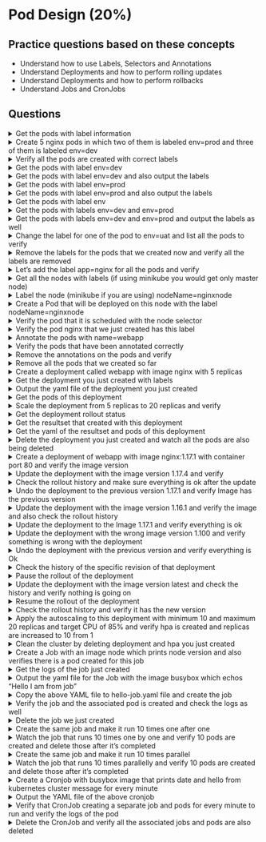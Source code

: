 
# Pod Design (20%)

## Practice questions based on these concepts

* Understand how to use Labels, Selectors and Annotations
* Understand Deployments and how to perform rolling updates
* Understand Deployments and how to perform rollbacks
* Understand Jobs and CronJobs

## Questions

<details><summary>Get the pods with label information</summary>
<p>
   
```
kubectl get pods --show-labels
```
</p>
</details>


<details><summary>Create 5 nginx pods in which two of them is labeled env=prod and three of them is labeled env=dev</summary>
<p>
   
```
kubectl run nginx-dev1 --image=nginx --restart=Never --labels=env=dev
kubectl run nginx-dev2 --image=nginx --restart=Never --labels=env=dev
kubectl run nginx-dev3 --image=nginx --restart=Never --labels=env=dev
kubectl run nginx-prod1 --image=nginx --restart=Never --labels=env=prod
kubectl run nginx-prod2 --image=nginx --restart=Never --labels=env=prod
```
</p>
</details>


<details><summary>Verify all the pods are created with correct labels</summary>
<p>
   
```
kubeclt get pods --show-labels
```
</p>
</details>

<details><summary>Get the pods with label env=dev</summary>
<p>
   
```
kubectl get pods -l env=dev
```
</p>
</details>

<details><summary>Get the pods with label env=dev and also output the labels</summary>
<p>
   
```
kubectl get pods -l env=dev --show-labels
```
</p>
</details>

<details><summary>Get the pods with label env=prod</summary>
<p>
   
```
kubectl get pods -l env=prod
```
</p>
</details>

<details><summary>Get the pods with label env=prod and also output the labels</summary>
<p>
   
```
kubectl get pods -l env=prod --show-labels
```
</p>
</details>


<details><summary>Get the pods with label env</summary>
<p>
   
```
kubectl get pods -L env
```
</p>
</details>


<details><summary>Get the pods with labels env=dev and env=prod</summary>
<p>
   
```
kubectl get pods -l 'env in (dev,prod)'
```
</p>
</details>


<details><summary>Get the pods with labels env=dev and env=prod and output the labels as well</summary>
<p>
   
```
kubectl get pods -l 'env in (dev,prod)' --show-labels
```
</p>
</details>


<details><summary>Change the label for one of the pod to env=uat and list all the pods to verify</summary>
<p>
   
```
kubectl label pod/nginx-dev3 env=uat --overwrite

kubectl get pods --show-labels
```
</p>
</details>


<details><summary>Remove the labels for the pods that we created now and verify all the labels are removed</summary>
<p>
   
```
kubectl label pod nginx-dev{1..3} env-
kubectl label pod nginx-prod{1..2} env-

kubectl get po --show-labels
```
</p>
</details>


<details><summary>Let’s add the label app=nginx for all the pods and verify</summary>
<p>
   
```
kubectl label pod nginx-dev{1..3} app=nginx
kubectl label pod nginx-prod{1..2} app=nginx

kubectl get po --show-labels
```
</p>
</details>


<details><summary>Get all the nodes with labels (if using minikube you would get only master node)</summary>
<p>
   
```
kubectl get nodes --show-labels
```
</p>
</details>


<details><summary>Label the node (minikube if you are using) nodeName=nginxnode</summary>
<p>
   
```
kubectl label node minikube nodeName=nginxnode
```
</p>
</details>


<details><summary>Create a Pod that will be deployed on this node with the label nodeName=nginxnode</summary>
<p>
   
```
kubectl run nginx --image=nginx --restart=Never --dry-run -o yaml > pod.yaml

// add the nodeSelector like below and create the pod

apiVersion: v1
kind: Pod
metadata:
  creationTimestamp: null
  labels:
    run: nginx
  name: nginx
spec:
  nodeSelector:
    nodeName: nginxnode
  containers:
  - image: nginx
    name: nginx
    resources: {}
  dnsPolicy: ClusterFirst
  restartPolicy: Never
status: {}

kubectl create -f pod.yaml
```
</p>
</details>


<details><summary>Verify the pod that it is scheduled with the node selector</summary>
<p>
   
```
kubectl describe po nginx | grep Node-Selectors
```
</p>
</details>


<details><summary>Verify the pod nginx that we just created has this label</summary>
<p>
   
```
kubectl describe po nginx | grep Labels
```
</p>
</details>


<details><summary>Annotate the pods with name=webapp</summary>
<p>
   
```
kubectl annotate pod nginx-dev{1..3} name=webapp
kubectl annotate pod nginx-prod{1..2} name=webapp
```
</p>
</details>


<details><summary>Verify the pods that have been annotated correctly</summary>
<p>
   
```
kubectl describe po nginx-dev{1..3} | grep -i annotations
kubectl describe po nginx-prod{1..2} | grep -i annotations
```
</p>
</details>



<details><summary>Remove the annotations on the pods and verify</summary>
<p>
   
```
kubectl annotate pod nginx-dev{1..3} name-
kubectl annotate pod nginx-prod{1..2} name-

kubectl describe po nginx-dev{1..3} | grep -i annotations
kubectl describe po nginx-prod{1..2} | grep -i annotations
```
</p>
</details>


<details><summary>Remove all the pods that we created so far</summary>
<p>
   
```
kubectl delete po --all
```
</p>
</details>


<details><summary>Create a deployment called webapp with image nginx with 5 replicas</summary>
<p>
   
```
kubectl create deploy webapp --image=nginx --dry-run -o yaml > webapp.yaml

// change the replicas to 5 in the yaml and create it

apiVersion: apps/v1
kind: Deployment
metadata:
  creationTimestamp: null
  labels:
    app: webapp
  name: webapp
spec:
  replicas: 5
  selector:
    matchLabels:
      app: webapp
  strategy: {}
  template:
    metadata:
      creationTimestamp: null
      labels:
        app: webapp
    spec:
      containers:
      - image: nginx
        name: nginx
        resources: {}
status: {}

kubectl create -f webapp.yaml
```
</p>
</details>


<details><summary>Get the deployment you just created with labels</summary>
<p>
   
```
kubectl get deploy webapp --show-labels
```
</p>
</details>


<details><summary>Output the yaml file of the deployment you just created</summary>
<p>
   
```
kubectl get deploy webapp -o yaml
```
</p>
</details>


<details><summary>Get the pods of this deployment</summary>
<p>
   
```
// get the label of the deployment
kubectl get deploy --show-labels

// get the pods with that label
kubectl get pods -l app=webapp
```
</p>
</details>


<details><summary>Scale the deployment from 5 replicas to 20 replicas and verify</summary>
<p>
   
```
kubectl scale deploy webapp --replicas=20

kubectl get po -l app=webapp
```
</p>
</details>


<details><summary>Get the deployment rollout status</summary>
<p>
   
```
kubectl rollout status deploy webapp
```
</p>
</details>


<details><summary>Get the resultset that created with this deployment</summary>
<p>
   
```
kubectl get rs -l app=webapp
```
</p>
</details>


<details><summary>Get the yaml of the resultset and pods of this deployment</summary>
<p>
   
```
kubectl get rs -l app=webapp -o yaml

kubectl get po -l app=webapp -o yaml
```
</p>
</details>


<details><summary>Delete the deployment you just created and watch all the pods are also being deleted</summary>
<p>
   
```
kubectl delete deploy webapp

kubectl get po -l app=webapp -w
```
</p>
</details>


<details><summary>Create a deployment of webapp with image nginx:1.17.1 with container port 80 and verify the image version</summary>
<p>
   
```
kubectl create deploy webapp --image=nginx:1.17.1 --dry-run -o yaml > webapp.yaml

// add the port section and create the deployment

apiVersion: apps/v1
kind: Deployment
metadata:
  creationTimestamp: null
  labels:
    app: webapp
  name: webapp
spec:
  replicas: 1
  selector:
    matchLabels:
      app: webapp
  strategy: {}
  template:
    metadata:
      creationTimestamp: null
      labels:
        app: webapp
    spec:
      containers:
      - image: nginx:1.17.1
        name: nginx
        ports:
        - containerPort: 80
        resources: {}
status: {}

kubectl create -f webapp.yaml

// verify
kubectl describe deploy webapp | grep Image
```
</p>
</details>


<details><summary>Update the deployment with the image version 1.17.4 and verify</summary>
<p>
   
```
kubectl set image deploy/webapp nginx=nginx:1.17.4

kubectl describe deploy webapp | grep Image
```
</p>
</details>


<details><summary>Check the rollout history and make sure everything is ok after the update</summary>
<p>
   
```
kubectl rollout history deploy webapp

kubectl get deploy webapp --show-labels
kubectl get rs -l app=webapp
kubectl get po -l app=webapp
```
</p>
</details>


<details><summary>Undo the deployment to the previous version 1.17.1 and verify Image has the previous version</summary>
<p>
   
```
kubectl rollout undo deploy webapp

kubectl describe deploy webapp | grep Image
```
</p>
</details>



<details><summary>Update the deployment with the image version 1.16.1 and verify the image and also check the rollout history</summary>
<p>
   
```
kubectl set image deploy/webapp nginx=nginx:1.16.1

kubectl describe deploy webapp | grep Image

kubectl rollout history deploy webapp
```
</p>
</details>



<details><summary>Update the deployment to the Image 1.17.1 and verify everything is ok</summary>
<p>
   
```
kubectl rollout undo deploy webapp --to-revision=3

kubectl describe deploy webapp | grep Image

kubectl rollout status deploy webapp
```
</p>
</details>


<details><summary>Update the deployment with the wrong image version 1.100 and verify something is wrong with the deployment</summary>
<p>
   
```
kubectl set image deploy/webapp nginx=nginx:1.100

kubectl rollout status deploy webapp (still pending state)

kubectl get pods (ImagePullErr)
```
</p>
</details>


<details><summary>Undo the deployment with the previous version and verify everything is Ok</summary>
<p>
   
```
kubectl rollout undo deploy webapp
kubectl rollout status deploy webapp

kubectl get pods
```
</p>
</details>


<details><summary>Check the history of the specific revision of that deployment</summary>
<p>
   
```
kubectl rollout history deploy webapp --revision=7
```
</p>
</details>



<details><summary>Pause the rollout of the deployment</summary>
<p>
   
```
kubectl rollout pause deploy webapp
```
</p>
</details>


<details><summary>Update the deployment with the image version latest and check the history and verify nothing is going on</summary>
<p>
   
```
kubectl set image deploy/webapp nginx=nginx:latest

kubectl rollout history deploy webapp (No new revision)
```
</p>
</details>



<details><summary>Resume the rollout of the deployment</summary>
<p>
   
```
kubectl rollout resume deploy webapp
```
</p>
</details>


<details><summary>Check the rollout history and verify it has the new version
</summary>
<p>
   
```
kubectl rollout history deploy webapp

kubectl rollout history deploy webapp --revision=9
```
</p>
</details>


<details><summary>Apply the autoscaling to this deployment with minimum 10 and maximum 20 replicas and target CPU of 85% and verify hpa is created and replicas are increased to 10 from 1
</summary>
<p>
   
```
kubectl autoscale deploy webapp --min=10 --max=20 --cpu-percent=85

kubectl get hpa

kubectl get pod -l app=webapp
```
</p>
</details>


<details><summary>Clean the cluster by deleting deployment and hpa you just created</summary>
<p>
   
```
kubectl delete deploy webapp

kubectl delete hpa webapp
```
</p>
</details>


<details><summary>Create a Job with an image node which prints node version and also verifies there is a pod created for this job</summary>
<p>
   
```
kubectl create job nodeversion --image=node -- node -v

kubectl get job -w
kubectl get pod
```
</p>
</details>



<details><summary>Get the logs of the job just created</summary>
<p>
   
```
kubectl logs <pod name> // created from the job
```
</p>
</details>



<details><summary>Output the yaml file for the Job with the image busybox which echos “Hello I am from job”</summary>
<p>
   
```
kubectl create job hello-job --image=busybox --dry-run -o yaml -- echo "Hello I am from job"
```
</p>
</details>


<details><summary>Copy the above YAML file to hello-job.yaml file and create the job</summary>
<p>
   
```
kubectl create job hello-job --image=busybox --dry-run -o yaml -- echo "Hello I am from job" > hello-job.yaml

kubectl create -f hello-job.yaml
```
</p>
</details>


<details><summary>Verify the job and the associated pod is created and check the logs as well</summary>
<p>
   
```
kubectl get job
kubectl get po

kubectl logs hello-job-*
```
</p>
</details>



<details><summary>Delete the job we just created</summary>
<p>
   
```
kubectl delete job hello-job
```
</p>
</details>


<details><summary>Create the same job and make it run 10 times one after one</summary>
<p>
   
```
kubectl create job hello-job --image=busybox --dry-run -o yaml -- echo "Hello I am from job" > hello-job.yaml

// edit the yaml file to add completions: 10

apiVersion: batch/v1
kind: Job
metadata:
  creationTimestamp: null
  name: hello-job
spec:
  completions: 10
  template:
    metadata:
      creationTimestamp: null
    spec:
      containers:
      - command:
        - echo
        - Hello I am from job
        image: busybox
        name: hello-job
        resources: {}
      restartPolicy: Never
status: {}

kubectl create -f hello-job.yaml
```
</p>
</details>


<details><summary>Watch the job that runs 10 times one by one and verify 10 pods are created and delete those after it’s completed</summary>
<p>
   
```
kubectl get job -w
kubectl get po

kubectl delete job hello-job
```
</p>
</details>



<details><summary>Create the same job and make it run 10 times parallel</summary>
<p>
   
```
kubectl create job hello-job --image=busybox --dry-run -o yaml -- echo "Hello I am from job" > hello-job.yaml

// edit the yaml file to add parallelism: 10

apiVersion: batch/v1
kind: Job
metadata:
  creationTimestamp: null
  name: hello-job
spec:
  parallelism: 10
  template:
    metadata:
      creationTimestamp: null
    spec:
      containers:
      - command:
        - echo
        - Hello I am from job
        image: busybox
        name: hello-job
        resources: {}
      restartPolicy: Never
status: {}

kubectl create -f hello-job.yaml
```
</p>
</details>



<details><summary>Watch the job that runs 10 times parallelly and verify 10 pods are created and delete those after it’s completed</summary>
<p>
   
```
kubectl get job -w
kubectl get po

kubectl delete job hello-job
```
</p>
</details>



<details><summary>Create a Cronjob with busybox image that prints date and hello from kubernetes cluster message for every minute</summary>
<p>
   
```
kubectl create cronjob date-job --image=busybox --schedule="*/1 * * * *" -- bin/sh -c "date; echo Hello from kubernetes cluster"
```
</p>
</details>



<details><summary>Output the YAML file of the above cronjob</summary>
<p>
   
```
kubectl get cj date-job -o yaml
```
</p>
</details>



<details><summary>Verify that CronJob creating a separate job and pods for every minute to run and verify the logs of the pod</summary>
<p>
   
```
kubectl get job
kubectl get po

kubectl logs date-job-<jobid>-<pod>
```
</p>
</details>



<details><summary>Delete the CronJob and verify all the associated jobs and pods are also deleted</summary>
<p>
   
```
kubectl delete cj date-job

// verify pods and jobs
kubectl get po
kubectl get job
```
</p>
</details>


